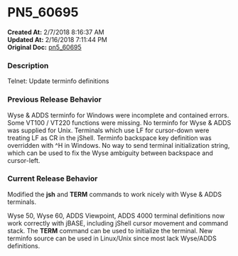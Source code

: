 # PN5_60695

**Created At:** 2/7/2018 8:16:37 AM  
**Updated At:** 2/16/2018 7:11:44 PM  
**Original Doc:** [pn5_60695](https://docs.jbase.com/release-notes/pn5_60695)  


### Description

Telnet: Update terminfo definitions



### Previous Release Behavior

Wyse & ADDS terminfo for Windows were incomplete and contained errors. Some VT100 / VT220 functions were missing. No terminfo for Wyse & ADDS was supplied for Unix. Terminals which use LF for cursor-down were treating LF as CR in the jShell. Terminfo backspace key definition was overridden with ^H in Windows. No way to send terminal initialization string, which can be used to fix the Wyse ambiguity between backspace and cursor-left.



### Current Release Behavior

Modified the **jsh** and **TERM** commands to work nicely with Wyse & ADDS terminals.

Wyse 50, Wyse 60, ADDS Viewpoint, ADDS 4000 terminal definitions now work correctly with jBASE, including jShell cursor movement and command stack. The **TERM** command can be used to initialize the terminal. New terminfo source can be used in Linux/Unix since most lack Wyse/ADDS definitions.
